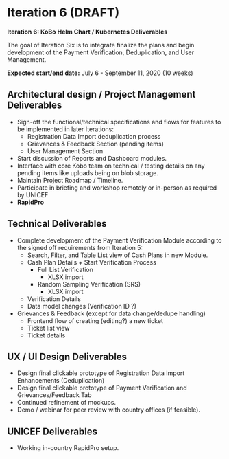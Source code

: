 # Iteration 6 \(DRAFT\)

**Iteration 6: KoBo Helm Chart / Kubernetes Deliverables**

The goal of Iteration Six is to integrate finalize the plans and begin development of the Payment Verification, Deduplication, and User Management.

**Expected start/end date:** July 6 - September 11, 2020 \(10 weeks\)

## **Architectural design / Project Management Deliverables**

* Sign-off the functional/technical specifications and flows for features to be implemented in later Iterations:
  * Registration Data Import deduplication process
  * Grievances & Feedback Section \(pending items\)
  * User Management Section
* Start discussion of Reports and Dashboard modules.
* Interface with core Kobo team on technical / testing details on any pending items like uploads being on blob storage.
* Maintain Project Roadmap / Timeline.
* Participate in briefing and workshop remotely or in-person as required by UNICEF
* **RapidPro**

## **Technical Deliverables**

* Complete development of the Payment Verification Module according to the signed off requirements from Iteration 5:
  * Search, Filter, and Table List view of Cash Plans in new Module.
  * Cash Plan Details + Start Verification Process
    * Full List Verification
      * XLSX import
    * Random Sampling Verification \(SRS\)
      * XLSX import
  * Verification Details
  * Data model changes \(Verification ID ?\)
* Grievances & Feedback \(except for data change/dedupe handling\)
  * Frontend flow of creating \(editing?\) a new ticket
  * Ticket list view
  * Ticket details

## **UX / UI Design Deliverables**

* Design final clickable prototype of Registration Data Import Enhancements \(Deduplication\)
* Design final clickable prototype of Payment Verification and Grievances/Feedback Tab
* Continued refinement of mockups.
* Demo / webinar for peer review with country offices \(if feasible\).

## **UNICEF Deliverables**

* Working in-country RapidPro setup.




